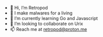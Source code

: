 - 👋 Hi, I’m Retropod
- 👀 I make malwares for a living
- 🌱 I’m currently learning Go and Javascript
- 💞️ I’m looking to collaborate on Urix
- 📫 Reach me at retropod@proton.me
